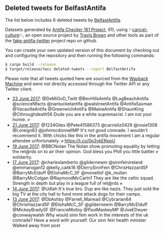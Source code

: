 ## Deleted tweets for BelfastAntifa

The list below includes 6 deleted tweets by
[BelfastAntifa](https://twitter.com/BelfastAntifa).



Datasets generated by [Antifa Checker 161 Project](https://twitter.com/antifacheck161), 61), using ✨[cancel-culture](https://github.com/travisbrown/cancel-culture)✨, an open source project by 
[Travis Brown](https://twitter.com/travisbrown) and other tools as part of the 
[fake-antifa-twitter](https://github.com/antifacheck161/fake-antifa-twitter) project repo on github.

You can create your own updated version of this document by checking out and configuring the
repository and then running the following commands:

```bash
$ cargo build --release
$ target/release/twcc deleted-tweets --report BelfastAntifa
```

Please note that all tweets quoted here are sourced from the
[Wayback Machine](https://web.archive.org) and were not directly accessed through the Twitter API or
any Twitter client.

* [23 June 2017](https://web.archive.org/web/20170623095929/https://twitter.com/BelfastAntifa/status/878190767650381824): @DeMiGoD_Twitt @BevHillsAntifa @LagBeachAntifa @scienceNfacts @nantucketantifa @walstreetAntifa @AntifaSaxman @VacavilleAntifa @GreenwichAntiFa @MaineAntifa @ShaunKing @Cthroughdeath56 Dude you are a white supremacist. I am not your homie. ✊ <!--878190767650381824-->
* [21 June 2017](https://web.archive.org/web/20170621191425/https://twitter.com/BelfastAntifa/status/877605645490331648): @1234Giles @Pete41586373 @carrieliz0429 @rosie1308 @Loreign83 @johnmcdonnellMP It's not good comrade. I wouldn't recommend it. With chicks like this in the antifa movement I am a regular attendee unfortunately. ✊ https://t.co/0p3vkERppU <!--877605645490331648-->
* [19 June 2017](https://web.archive.org/web/20170619081601/https://twitter.com/BelfastAntifa/status/876715177965744128): @BBCNolan The Nolan show promoting equality by letting the ret@rds on to air their opinion. God bless you Phill you little battler ✊ solidarity. <!--876715177965744128-->
* [17 June 2017](https://web.archive.org/web/20170617175645/https://twitter.com/BelfastAntifa/status/876136548567265280): @charleslamberto @gildernewm @sinnfeinireland @emmarogan12 @kelly_caitk16 @DerrySinnFein @ChrisHazzardSF @BarryMcElduff @ElishaMcC_SF @moneillsf @k_mullan @BarryMcColgan @RaymondMcCartn1 They are like the celtic squad. Strength in depth but play in a league full of ret@rds ✊ <!--876136548567265280-->
* [14 June 2017](https://web.archive.org/web/20170614053307/https://twitter.com/BelfastAntifa/status/874862243506253824): @Udlah It's true bro. Dup are like nazis. They just sold the big TV at the city hall to fund more attack dogs for their camps. <!--874862243506253824-->
* [13 June 2017](https://web.archive.org/web/20170613083506/https://twitter.com/BelfastAntifa/status/874545653246025728): @DbAshby @Farrell_Mairead @Cybrarian64 @ChrisHazzardSF @ElishaMcC_SF @gildernewm @BarryMcElduff @MickeyBradySF @FrancieMolloy @PaulMaskeyMP @JoeEDwyer @conwaywalsh Why would sinn fein work in the interests of the uk comrade? Have a word with yourself.  Our sinn fein health minister Walked away from post <!--874545653246025728-->
